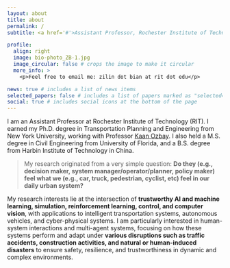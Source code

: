 ```yaml
---
layout: about
title: about
permalink: /
subtitle: <a href='#'>Assistant Professor, Rochester Institute of Technology</a>.

profile:
  align: right
  image: bio-photo_ZB-1.jpg
  image_circular: false # crops the image to make it circular
  more_info: >
    <p>Feel free to email me: zilin dot bian at rit dot edu</p>

news: true # includes a list of news items
selected_papers: false # includes a list of papers marked as "selected={true}"
social: true # includes social icons at the bottom of the page
---
```


I am an Assistant Professor at Rochester Institute of Technology (RIT). I earned my Ph.D. degree in Transportation Planning and Engineering from New York University, working with Professor [Kaan Ozbay](https://engineering.nyu.edu/faculty/kaan-ozbay). I also held a M.S. degree in Civil Engineering from University of Florida, and a B.S. degree from Harbin Institute of Technology in China. 

> My research originated from a very simple question: **Do they (e.g., decision maker, system manager/operator/planner, policy maker) feel what we (e.g., car, truck, pedestrian, cyclist, etc) feel in our daily urban system?** 

My research interests lie at the intersection of **trustworthy AI and machine learning, simulation, reinforcement learning, control, and computer vision**, with applications to intelligent transportation systems, autonomous vehicles, and cyber-physical systems. I am particularly interested in human-system interactions and multi-agent systems, focusing on how these systems perform and adapt under **various disruptions such as traffic accidents, construction activities, and natural or human-induced disasters** to ensure safety, resilience, and trustworthiness in dynamic and complex environments.

<!-- My research focuses on bridging the gap between transportation managers, planners, and policymakers, and the experiences of travelers and vulnerable road users. Through innovative approaches such as **digital twins, spatio-temporal modeling, machine/deep learning, control and optimization theory**, I aim to provide those in management roles with a deeper, comprehensive understanding of real-world traveler experiences. My goal is to develop data-driven models and tools that make transportation systems safer, more efficient, sustainable, and resilient, ultimately enabling better-informed decisions that benefit both travelers and the broader community. -->

<!-- My research focuses on application-driven, multidisciplinary research to develop AI-driven algorithms and systems that empower policymakers, managers, and travelers to understand, respond to, and operate resiliently in dynamic urban environments. Research directions include (but are not limited to):
- `AI-enabled Modeling for Mobility Systems`
- `Smart and Cooperative Infrastructure Systems`
- `Perception and Scene Understanding for Urban Sensing`
- `Next-generation Multi-scale Simulation & Digital Twins` -->

<!-- My research interests include `Human-Centered Urban Management Decision Science`, `Connected and Smart Infrastructure System`, `Advanced and Cooperative Digital Twins Situational Awareness`, `Resilient and Sustainable Mobility&Incident Managemnent`. -->

<!-- ### Research Interest
> How can high-fidelity Digital Twin systems, integrating AI and smart sensors, transform traditional emergency management by providing real-time, detailed situational awareness before and during emergencies, thereby enhancing the efficiency and effectiveness of response teams?
{: .block-danger } -->